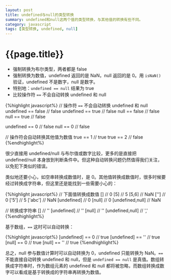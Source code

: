 ```yaml
---
layout: post
title: undefined与null的类型转换
summary: undefined和null这两个值的类型转换，与其他值的转换有些不同。
category: javascript
tags: [类型转换, undefined, null]
---
```


{{page.title}}
==============

- 强制转换为布尔类型，两者都是 false
- 强制转换为数值，undefined 返回的是 NaN，null 返回的是 0。用 `isNaN()` 验证，undefined 不是数字，null 是数字。
- 特别地：`undefined == null` 结果为 true
- 比较操作符 `==` 不会自动转换 undefined 和 null

{%highlight javascript%}
// 操作符 `==` 不会自动转换 undefined 和 null
undefined == false // false
undefined == true  // false
null == false      // false
null == true       // false

undefined == 0     // false
null == 0          // false

// 操作符会自动转换其他值为数值
true == 1          // true
true == 2          // false
{%endhighlight%}

很少直接用 undefined/null 与布尔值或数字比较，更多的是直接把 undefined/null 本身放到判断条件中。但这种自动转换问题仍然值得我们关注，以免犯下类似的错误。

类似地还要小心，如空串转换成数值时，是 0。其他值转换成数值时，很多时候要经过转换成字符串，但这里还是能找到一些需要小心的：

{%highlight javascript%}
// 下面值转换成数值
[]          // 0
[5]         // 5
[5,6]       // NaN
['']        // 0
['5']       // 5
['abc']     // NaN
[undefined] // 0
[null]      // 0
[undefined,null] // NaN

// 转换成字符串
[]           // ''
[undefined]  // ''
[null]       // ''
[undefined,null] // ','
{%endhighlight%}

基于数组，`==` 这时可以自动转换：

{%highlight javascript%}
[undefined] == 0  // true
[undefined] == '' // true
[null] == 0       // true
[null] == ''      // true
{%endhighlight%}

总之，null 参与数值计算时可以自动转换为 0，undefined 只能转换为 NaN。`==` 不能直接自动转换 undefined 和 null，但是 `undefined == null` 是真值。数组转换成字符串时，作为数组元素的 undefined 和 null 都将被忽略，而数组转换成数字可以看成是基于转换成的字符串再转换为数值。
